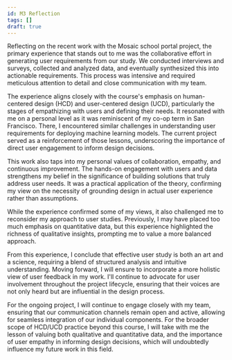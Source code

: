 ```yaml
---
id: M3 Reflection
tags: []
draft: true
---
```


Reflecting on the recent work with the Mosaic school portal project, the primary experience that stands out to me was the collaborative effort in generating user requirements from our study. We conducted interviews and surveys, collected and analyzed data, and eventually synthesized this into actionable requirements. This process was intensive and required meticulous attention to detail and close communication with my team.

The experience aligns closely with the course's emphasis on human-centered design (HCD) and user-centered design (UCD), particularly the stages of empathizing with users and defining their needs. It resonated with me on a personal level as it was reminiscent of my co-op term in San Francisco. There, I encountered similar challenges in understanding user requirements for deploying machine learning models. The current project served as a reinforcement of those lessons, underscoring the importance of direct user engagement to inform design decisions.

This work also taps into my personal values of collaboration, empathy, and continuous improvement. The hands-on engagement with users and data strengthens my belief in the significance of building solutions that truly address user needs. It was a practical application of the theory, confirming my view on the necessity of grounding design in actual user experience rather than assumptions.

While the experience confirmed some of my views, it also challenged me to reconsider my approach to user studies. Previously, I may have placed too much emphasis on quantitative data, but this experience highlighted the richness of qualitative insights, prompting me to value a more balanced approach.

From this experience, I conclude that effective user study is both an art and a science, requiring a blend of structured analysis and intuitive understanding. Moving forward, I will ensure to incorporate a more holistic view of user feedback in my work. I'll continue to advocate for user involvement throughout the project lifecycle, ensuring that their voices are not only heard but are influential in the design process.

For the ongoing project, I will continue to engage closely with my team, ensuring that our communication channels remain open and active, allowing for seamless integration of our individual components. For the broader scope of HCD/UCD practice beyond this course, I will take with me the lesson of valuing both qualitative and quantitative data, and the importance of user empathy in informing design decisions, which will undoubtedly influence my future work in this field.
